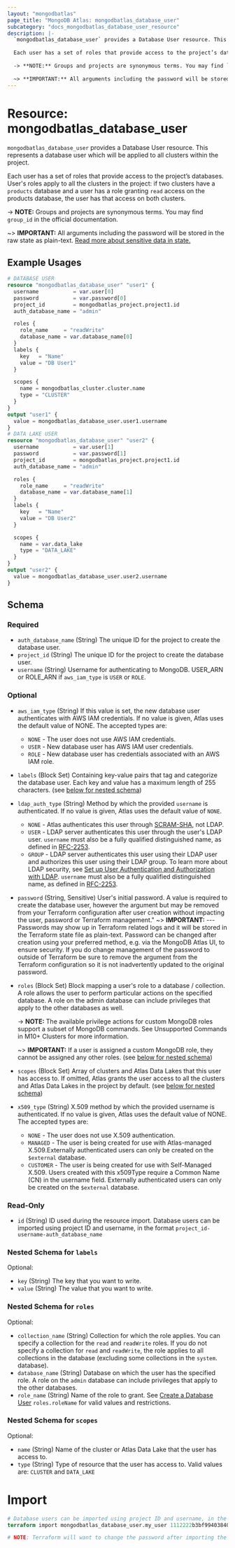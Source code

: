 ```yaml
---
layout: "mongodbatlas"
page_title: "MongoDB Atlas: mongodbatlas_database_user"
subcategory: "docs_mongodbatlas_database_user_resource"
description: |-
  `mongodbatlas_database_user` provides a Database User resource. This represents a database user which will be applied to all clusters within the project.
  
  Each user has a set of roles that provide access to the project’s databases. User's roles apply to all the clusters in the project: if two clusters have a `products` database and a user has a role granting `read` access on the products database, the user has that access on both clusters.
  
  -> **NOTE:** Groups and projects are synonymous terms. You may find `group_id` in the official documentation.
  
  ~> **IMPORTANT:** All arguments including the password will be stored in the raw state as plain-text. [Read more about sensitive data in state.](https://www.terraform.io/docs/state/sensitive-data.html)
---
```


# Resource: mongodbatlas_database_user

`mongodbatlas_database_user` provides a Database User resource. This represents a database user which will be applied to all clusters within the project.

Each user has a set of roles that provide access to the project’s databases. User's roles apply to all the clusters in the project: if two clusters have a `products` database and a user has a role granting `read` access on the products database, the user has that access on both clusters.

-> **NOTE:** Groups and projects are synonymous terms. You may find `group_id` in the official documentation.

~> **IMPORTANT:** All arguments including the password will be stored in the raw state as plain-text. [Read more about sensitive data in state.](https://www.terraform.io/docs/state/sensitive-data.html)

## Example Usages

```terraform
# DATABASE USER
resource "mongodbatlas_database_user" "user1" {
  username           = var.user[0]
  password           = var.password[0]
  project_id         = mongodbatlas_project.project1.id
  auth_database_name = "admin"

  roles {
    role_name     = "readWrite"
    database_name = var.database_name[0]
  }
  labels {
    key   = "Name"
    value = "DB User1"
  }

  scopes {
    name = mongodbatlas_cluster.cluster.name
    type = "CLUSTER"
  }
}
output "user1" {
  value = mongodbatlas_database_user.user1.username
}
# DATA LAKE USER
resource "mongodbatlas_database_user" "user2" {
  username           = var.user[1]
  password           = var.password[1]
  project_id         = mongodbatlas_project.project1.id
  auth_database_name = "admin"

  roles {
    role_name     = "readWrite"
    database_name = var.database_name[1]
  }
  labels {
    key   = "Name"
    value = "DB User2"
  }

  scopes {
    name = var.data_lake
    type = "DATA_LAKE"
  }
}
output "user2" {
  value = mongodbatlas_database_user.user2.username
}
```

<!-- schema generated by tfplugindocs -->
## Schema

### Required

- `auth_database_name` (String) The unique ID for the project to create the database user.
- `project_id` (String) The unique ID for the project to create the database user.
- `username` (String) Username for authenticating to MongoDB. USER_ARN or ROLE_ARN if `aws_iam_type` is `USER` or `ROLE`.

### Optional

- `aws_iam_type` (String) If this value is set, the new database user authenticates with AWS IAM credentials. If no value is given, Atlas uses the default value of NONE. The accepted types are:
	* `NONE` -	The user does not use AWS IAM credentials.
	* `USER` - New database user has AWS IAM user credentials.
	* `ROLE` -  New database user has credentials associated with an AWS IAM role.
- `labels` (Block Set) Containing key-value pairs that tag and categorize the database user. Each key and value has a maximum length of 255 characters. (see [below for nested schema](#nestedblock--labels))
- `ldap_auth_type` (String) Method by which the provided `username` is authenticated. If no value is given, Atlas uses the default value of `NONE`.
	* `NONE` -	Atlas authenticates this user through [SCRAM-SHA](https://docs.mongodb.com/manual/core/security-scram/), not LDAP.
	* `USER` - LDAP server authenticates this user through the user's LDAP user. `username` must also be a fully qualified distinguished name, as defined in [RFC-2253](https://tools.ietf.org/html/rfc2253).
	* `GROUP` - LDAP server authenticates this user using their LDAP user and authorizes this user using their LDAP group. To learn more about LDAP security, see [Set up User Authentication and Authorization with LDAP](https://docs.atlas.mongodb.com/security-ldaps). `username` must also be a fully qualified distinguished name, as defined in [RFC-2253](https://tools.ietf.org/html/rfc2253).
- `password` (String, Sensitive) User's initial password. A value is required to create the database user, however the argument but may be removed from your Terraform configuration after user creation without impacting the user, password or Terraform management."
	~> **IMPORTANT:**  --- Passwords may show up in Terraform related logs and it will be stored in the Terraform state file as plain-text. Password can be changed after creation using your preferred method, e.g. via the MongoDB Atlas UI, to ensure security.  If you do change management of the password to outside of Terraform be sure to remove the argument from the Terraform configuration so it is not inadvertently updated to the original password.
- `roles` (Block Set) Block mapping a user's role to a database / collection. A role allows the user to perform particular actions on the specified database. A role on the admin database can include privileges that apply to the other databases as well.

	-> **NOTE:** The available privilege actions for custom MongoDB roles support a subset of MongoDB commands. See Unsupported Commands in M10+ Clusters for more information.
	
	~> **IMPORTANT:** If a user is assigned a custom MongoDB role, they cannot be assigned any other roles. (see [below for nested schema](#nestedblock--roles))
- `scopes` (Block Set) Array of clusters and Atlas Data Lakes that this user has access to. If omitted, Atlas grants the user access to all the clusters and Atlas Data Lakes in the project by default. (see [below for nested schema](#nestedblock--scopes))
- `x509_type` (String) X.509 method by which the provided username is authenticated. If no value is given, Atlas uses the default value of NONE. The accepted types are:
	* `NONE` -	The user does not use X.509 authentication.
	* `MANAGED` - The user is being created for use with Atlas-managed X.509.Externally authenticated users can only be created on the `$external` database.
	* `CUSTOMER` -  The user is being created for use with Self-Managed X.509. Users created with this x509Type require a Common Name (CN) in the username field. Externally authenticated users can only be created on the `$external` database.

### Read-Only

- `id` (String) ID used during the resource import. Database users can be imported using project ID and username, in the format `project_id-username-auth_database_name`

<a id="nestedblock--labels"></a>
### Nested Schema for `labels`

Optional:

- `key` (String) The key that you want to write.
- `value` (String) The value that you want to write.


<a id="nestedblock--roles"></a>
### Nested Schema for `roles`

Optional:

- `collection_name` (String) Collection for which the role applies. You can specify a collection for the `read` and `readWrite` roles. If you do not specify a collection for `read` and `readWrite`, the role applies to all collections in the database (excluding some collections in the `system`. database).
- `database_name` (String) Database on which the user has the specified role. A role on the `admin` database can include privileges that apply to the other databases.
- `role_name` (String) Name of the role to grant. See [Create a Database User](https://docs.atlas.mongodb.com/reference/api/database-users-create-a-user/) `roles.roleName` for valid values and restrictions.


<a id="nestedblock--scopes"></a>
### Nested Schema for `scopes`

Optional:

- `name` (String) Name of the cluster or Atlas Data Lake that the user has access to.
- `type` (String) Type of resource that the user has access to. Valid values are: `CLUSTER` and `DATA_LAKE`

# Import 
```terraform
# Database users can be imported using project ID and username, in the format `project_id-username-auth_database_name`, e.g.
terraform import mongodbatlas_database_user.my_user 1112222b3bf99403840e8934-my_user-admin

# NOTE: Terraform will want to change the password after importing the user if a password argument is specified.
```
